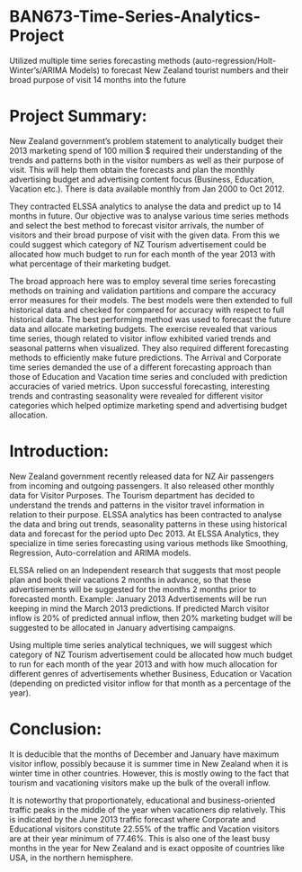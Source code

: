 # BAN673-Time-Series-Analytics-Project
Utilized multiple time series forecasting methods (auto-regression/Holt-Winter’s/ARIMA Models) to forecast New Zealand tourist numbers and their broad purpose of visit 14 months into the future

# Project Summary:
New Zealand government’s problem statement to analytically budget their 2013 marketing spend of 100 million $ required their understanding of the trends and patterns both in the visitor numbers as well as their purpose of visit. This will help them obtain the forecasts and
plan the monthly advertising budget and advertising content focus (Business, Education, Vacation etc.). There is data available monthly from Jan 2000 to Oct 2012.  

They contracted ELSSA analytics to analyse the data and predict up to 14 months in future. Our objective was to analyse various time series methods and select the best method to forecast visitor arrivals, the number of visitors and their broad purpose of visit with the given
data. From this we could suggest which category of NZ Tourism advertisement could be allocated how much budget to run for each month of the year 2013 with what percentage of their marketing budget.  

The broad approach here was to employ several time series forecasting methods on training and validation partitions and compare the accuracy error measures for their models. The best models were then extended to full historical data and checked for compared for accuracy with respect to full historical data. The best performing method was used to forecast the future data and allocate marketing budgets.
The exercise revealed that various time series, though related to visitor inflow exhibited varied trends and seasonal patterns when visualized. They also required different forecasting methods to efficiently make future predictions. The Arrival and Corporate time series
demanded the use of a different forecasting approach than those of Education and Vacation time series and concluded with prediction accuracies of varied metrics. Upon successful forecasting, interesting trends and contrasting seasonality were revealed for different visitor categories which helped optimize marketing spend and advertising budget allocation.  

# Introduction:

New Zealand government recently released data for NZ Air passengers from incoming and outgoing passengers. It also released other monthly data for Visitor Purposes. The Tourism department has decided to understand the trends and patterns in the visitor travel information in relation to their purpose. ELSSA analytics has been contracted to analyse the data and bring out trends, seasonality patterns in these using historical data and forecast for the period upto Dec 2013. At ELSSA Analytics, they specialize in time series forecasting using various methods like Smoothing, Regression, Auto-correlation and ARIMA models.     

ELSSA relied on an Independent research that suggests that most people plan and book their vacations 2 months in advance, so that these advertisements will be suggested for the months 2 months prior to forecasted month. Example: January 2013 Advertisements will be run keeping in mind the March 2013 predictions. If predicted March visitor inflow is 20% of predicted annual inflow, then 20% marketing budget will be suggested to be allocated in January advertising campaigns.    

Using multiple time series analytical techniques, we will suggest which category of NZ Tourism advertisement could be allocated how much budget to run for each month of the year 2013 and with how much allocation for different genres of advertisements whether Business, Education or Vacation (depending on predicted visitor inflow for that month as a percentage of the year).   


# Conclusion:

It is deducible that the months of December and January have maximum visitor inflow, possibly because it is summer time in New Zealand when it is winter time in other countries. However, this is mostly owing to the fact that tourism and vacationing visitors make up the bulk of the overall inflow.  

It is noteworthy that proportionately, educational and business-oriented traffic peaks in the middle of the year when vacationers dip relatively. This is indicated by the June 2013 traffic forecast where Corporate and Educational visitors constitute 22.55% of the traffic and Vacation visitors are at their year minimum of 77.46%. This is also one of the least busy months in the year for New Zealand and is exact opposite of countries like USA, in the northern hemisphere.   



